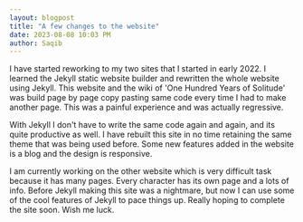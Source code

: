 ```yaml
---
layout: blogpost
title: "A few changes to the website"
date: 2023-08-08 10:03 PM
author: Saqib
---
```

I have started reworking to my two sites that I started in early 2022. I learned the Jekyll static website builder and rewritten the whole website using Jekyll. This website and the wiki of 'One Hundred Years of Solitude' was build page by page copy pasting same code every time I had to make another page. This was a painful experience and was actually regressive.  

With Jekyll I don't have to write the same code again and again, and its quite productive as well. I have rebuilt this site in no time retaining the same theme that was being used before. Some new features added in the website is a blog and the design is responsive.  

I am currently working on the other website which is very difficult task because it has many pages. Every character has its own page and a lots of info. Before Jekyll making this site was a nightmare, but now I can use some of the cool features of Jekyll to pace things up. Really hoping to complete the site soon. Wish me luck. 
